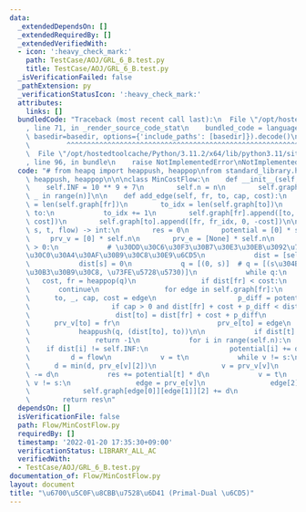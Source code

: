 ```yaml
---
data:
  _extendedDependsOn: []
  _extendedRequiredBy: []
  _extendedVerifiedWith:
  - icon: ':heavy_check_mark:'
    path: TestCase/AOJ/GRL_6_B.test.py
    title: TestCase/AOJ/GRL_6_B.test.py
  _isVerificationFailed: false
  _pathExtension: py
  _verificationStatusIcon: ':heavy_check_mark:'
  attributes:
    links: []
  bundledCode: "Traceback (most recent call last):\n  File \"/opt/hostedtoolcache/Python/3.11.2/x64/lib/python3.11/site-packages/onlinejudge_verify/documentation/build.py\"\
    , line 71, in _render_source_code_stat\n    bundled_code = language.bundle(stat.path,\
    \ basedir=basedir, options={'include_paths': [basedir]}).decode()\n          \
    \         ^^^^^^^^^^^^^^^^^^^^^^^^^^^^^^^^^^^^^^^^^^^^^^^^^^^^^^^^^^^^^^^^^^^^^^^^^^^^^^^^^\n\
    \  File \"/opt/hostedtoolcache/Python/3.11.2/x64/lib/python3.11/site-packages/onlinejudge_verify/languages/python.py\"\
    , line 96, in bundle\n    raise NotImplementedError\nNotImplementedError\n"
  code: "# from heapq import heappush, heappop\nfrom standard_library.heapq import\
    \ heappush, heappop\n\n\nclass MinCostFlow:\n    def __init__(self, n):\n    \
    \    self.INF = 10 ** 9 + 7\n        self.n = n\n        self.graph = [[] for\
    \ _ in range(n)]\n\n    def add_edge(self, fr, to, cap, cost):\n        fr_idx\
    \ = len(self.graph[fr])\n        to_idx = len(self.graph[to])\n        if fr ==\
    \ to:\n            to_idx += 1\n        self.graph[fr].append([to, to_idx, cap,\
    \ cost])\n        self.graph[to].append([fr, fr_idx, 0, -cost])\n\n    def min_cost_flow(self,\
    \ s, t, flow) -> int:\n        res = 0\n        potential = [0] * self.n\n   \
    \     prv_v = [0] * self.n\n        prv_e = [None] * self.n\n        while flow\
    \ > 0:\n            # \u30DD\u30C6\u30F3\u30B7\u30E3\u30EB\u3092\u7528\u3044\u305F\
    \u30C0\u30A4\u30AF\u30B9\u30C8\u30E9\u6CD5\n            dist = [self.INF] * self.n\n\
    \            dist[s] = 0\n            q = [(0, s)]  # q = [(s\u304B\u3089\u306E\
    \u30B3\u30B9\u30C8, \u73FE\u5728\u5730)]\n            while q:\n             \
    \   cost, fr = heappop(q)\n                if dist[fr] < cost:\n             \
    \       continue\n                for edge in self.graph[fr]:\n              \
    \      to, _, cap, cost = edge\n                    p_diff = potential[fr] - potential[to]\n\
    \                    if cap > 0 and dist[fr] + cost + p_diff < dist[to]:\n   \
    \                     dist[to] = dist[fr] + cost + p_diff\n                  \
    \      prv_v[to] = fr\n                        prv_e[to] = edge\n            \
    \            heappush(q, (dist[to], to))\n\n            if dist[t] == self.INF:\n\
    \                return -1\n            for i in range(self.n):\n            \
    \    if dist[i] != self.INF:\n                    potential[i] += dist[i]\n  \
    \          d = flow\n            v = t\n            while v != s:\n          \
    \      d = min(d, prv_e[v][2])\n                v = prv_v[v]\n            flow\
    \ -= d\n            res += potential[t] * d\n            v = t\n            while\
    \ v != s:\n                edge = prv_e[v]\n                edge[2] -= d\n   \
    \             self.graph[edge[0]][edge[1]][2] += d\n                v = prv_v[v]\n\
    \        return res\n"
  dependsOn: []
  isVerificationFile: false
  path: Flow/MinCostFlow.py
  requiredBy: []
  timestamp: '2022-01-20 17:35:30+09:00'
  verificationStatus: LIBRARY_ALL_AC
  verifiedWith:
  - TestCase/AOJ/GRL_6_B.test.py
documentation_of: Flow/MinCostFlow.py
layout: document
title: "\u6700\u5C0F\u8CBB\u7528\u6D41 (Primal-Dual \u6CD5)"
---
```

